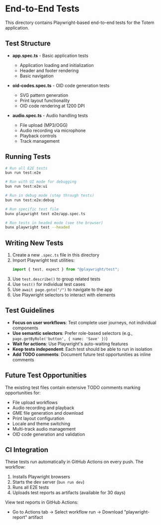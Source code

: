 # End-to-End Tests

This directory contains Playwright-based end-to-end tests for the Totem application.

## Test Structure

- **app.spec.ts** - Basic application tests

  - Application loading and initialization
  - Header and footer rendering
  - Basic navigation

- **oid-codes.spec.ts** - OID code generation tests

  - SVG pattern generation
  - Print layout functionality
  - OID code rendering at 1200 DPI

- **audio.spec.ts** - Audio handling tests
  - File upload (MP3/OGG)
  - Audio recording via microphone
  - Playback controls
  - Track management

## Running Tests

```bash
# Run all E2E tests
bun run test:e2e

# Run with UI mode for debugging
bun run test:e2e:ui

# Run in debug mode (step through tests)
bun run test:e2e:debug

# Run specific test file
bunx playwright test e2e/app.spec.ts

# Run tests in headed mode (see the browser)
bunx playwright test --headed
```

## Writing New Tests

1. Create a new `.spec.ts` file in this directory
2. Import Playwright test utilities:
   ```typescript
   import { test, expect } from "@playwright/test";
   ```
3. Use `test.describe()` to group related tests
4. Use `test()` for individual test cases
5. Use `await page.goto("/")` to navigate to the app
6. Use Playwright selectors to interact with elements

## Test Guidelines

- **Focus on user workflows**: Test complete user journeys, not individual components
- **Use semantic selectors**: Prefer role-based selectors (e.g., `page.getByRole('button', { name: 'Save' })`)
- **Wait for actions**: Use Playwright's auto-waiting features
- **Keep tests independent**: Each test should be able to run in isolation
- **Add TODO comments**: Document future test opportunities as inline comments

## Future Test Opportunities

The existing test files contain extensive TODO comments marking opportunities for:

- File upload workflows
- Audio recording and playback
- GME file generation and download
- Print layout configuration
- Locale and theme switching
- Multi-track audio management
- OID code generation and validation

## CI Integration

These tests run automatically in GitHub Actions on every push. The workflow:

1. Installs Playwright browsers
2. Starts the dev server (`bun run dev`)
3. Runs all E2E tests
4. Uploads test reports as artifacts (available for 30 days)

View test reports in GitHub Actions:

- Go to Actions tab → Select workflow run → Download "playwright-report" artifact

